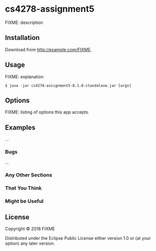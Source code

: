 # cs4278-assignment5

FIXME: description

## Installation

Download from http://example.com/FIXME.

## Usage

FIXME: explanation

    $ java -jar cs4278-assignment5-0.1.0-standalone.jar [args]

## Options

FIXME: listing of options this app accepts.

## Examples

...

### Bugs

...

### Any Other Sections
### That You Think
### Might be Useful

## License

Copyright © 2018 FIXME

Distributed under the Eclipse Public License either version 1.0 or (at
your option) any later version.

